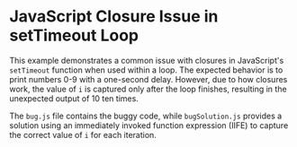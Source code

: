 # JavaScript Closure Issue in setTimeout Loop

This example demonstrates a common issue with closures in JavaScript's `setTimeout` function when used within a loop.  The expected behavior is to print numbers 0-9 with a one-second delay. However, due to how closures work, the value of `i` is captured only after the loop finishes, resulting in the unexpected output of 10 ten times.

The `bug.js` file contains the buggy code, while `bugSolution.js` provides a solution using an immediately invoked function expression (IIFE) to capture the correct value of `i` for each iteration.